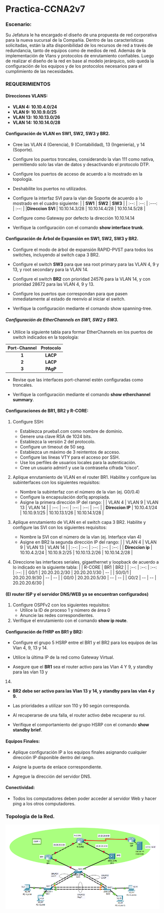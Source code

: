 # Practica-CCNA2v7
### Escenario:
Su Jefatura le ha encargado el diseño de una propuesta de red corporativa para la nueva sucursal
de la Compañía. 
Dentro de las características solicitadas, están la alta disponibilidad de los recursos de red a través 
de redundancia, tanto de equipos como de medios de red. 
Además de la implementación de Vlans y protocolos de enrutamiento confiables.
Luego de realizar el diseño de la red en base al modelo jerárquico, solo queda la configuración de
los equipos y de los protocolos necesarios para el cumplimiento de las necesidades.

### REQUERIMIENTOS
#### Direcciones VLANS:
- **VLAN 4: 10.10.4.0/24**
- **VLAN 9: 10.10.9.0/25**
- **VLAN 13: 10.10.13.0/26**
- **VLAN 14: 10.10.14.0/28**

#### **Configuración de VLAN en SW1, SW2, SW3 y BR2.**
- Cree las VLAN 4 (Gerencia), 9 (Contabilidad), 13 (Ingenieria), y 14 (Soporte).

- Configure los puertos troncales, considerando la vlan 111 como nativa, permitiendo solo
las vlan de datos y desactivando el protocolo DTP.

- Configure los puertos de acceso de acuerdo a lo mostrado en la topología.

- Deshabilite los puertos no utilizados.

- Configure la interfaz SVI para la vlan de Soporte de acuerdo a lo mostrado en el cuadro
siguiente:
| | **SW1** | **SW2** | **SW3** |
| :--: | :--: | :---: |  :--:   |
|**Direccion SVI** | 10.10.14.3/28 | 10.10.14.4/28 | 10.10.14.5/28 |

- Configure como Gateway por defecto la dirección 10.10.14.14

- Verifique la configuración con el comando **show interface trunk**.

#### **Configuración de Árbol de Expansión en SW1, SW2, SW3 y BR2.**
- Configure el modo de árbol de expansión RAPID-PVST para todos los switches, incluyendo
al switch capa 3 BR2.

- Configure el switch **SW3** para que sea root primary para las VLAN 4, 9 y 13,
y root secondary para la VLAN 14.

- Configure el switch **BR2** con prioridad 24576 para la VLAN 14, y con prioridad 28672 para
las VLAN 4, 9 y 13.

- Configure los puertos que correspondan para que pasen inmediatamente al estado de
reenvío al iniciar el switch.

- Verifique la configuración mediante el comando show spanning-tree.

##### **Configuración de EtherChannels en SW1, SW2 y SW3.**
- Utilice la siguiente tabla para formar EtherChannels en los puertos de switch indicados en
la topología:

| Port-Channel | Protocolo |
| :--: | :--: |
| **1** | **LACP** |
| **2**| **LACP** |
| **3** | **PAgP** |

- Revise que las interfaces port-channel estén configuradas como troncales.

- Verifique la configuración mediante el comando **show etherchannel summary**.

#### **Configuraciones de BR1, BR2 y R-CORE:**
1. Configure SSH:
   - Establezca prueba1.com como nombre de dominio.
   - Genere una clave RSA de 1024 bits.
   - Establezca la versión 2 del protocolo.
   - Configure un timeout de 50 seg.
   - Establezca un máximo de 3 reintentos de acceso.
   - Configure las líneas VTY para el acceso por SSH.
   - Use los perfiles de usuarios locales para la autenticación.
   - Cree un usuario admin1 y use la contraseña cifrada “cisco”.

2. Aplique enrutamiento de VLAN en el router BR1. Habilite y configure las subinterfaces con
     los siguientes requisitos:
   - Nombre la subinterfaz con el número de la vlan (ej. G0/0.4)
   - Configure la encapsulación dot1q apropiada.
   - Asigne la primera dirección IP del rango:
     | | VLAN 4 | VLAN 9 | VLAN 13 | VLAN 14 |
     | :--: | :--:   | :--:   | :--:    | :--:    |
     | **Direccion IP** | 10.10.4.1/24 | 10.10.9.1/25 | 10.10.13.1/26 | 10.10.14.1/28 |

3. Aplique enrutamiento de VLAN en el switch capa 3 BR2. Habilite y configure las SVI con
     los siguientes requisitos:
   - Nombre la SVI con el número de la vlan (ej. Interface vlan 4)
   - Asigne en BR2 la segunda dirección IP del rango:
     | | VLAN 4 | VLAN 9 | VLAN 13 | VLAN 14 |
     | :--: | :--:   | :--:   | :--:    | :--:    |
     | **Direccion ip** | 10.10.4.2/24 | 10.10.9.2/25 | 10.10.13.2/26 | 10.10.14.2/28 |

4. Direccione las interfaces seriales, gigaethernet y loopback de acuerdo a lo indicado en la
     siguiente tabla:
     | | R-CORE | BR1 |  BR2 |
     | :--: | :--:   | :--:   | :--:    |
     | G0/1 | 20.20.20.2/30 | 20.20.20.1/30 | -- |
     | S0/0/1 | 20.20.20.9/30 | -- | -- |
     | G0/0 | 20.20.20.5/30 | -- | -- |
     | G0/2 | -- | -- | 20.20.20.6/30 |

#### **(El router ISP y el servidor DNS/WEB ya se encuentran configurados)**
1. Configure OSPFv2 con los siguientes requisitos:
   - Utilice la ID de proceso 1 y número de área 0
   - Anuncie las redes correspondientes.
2. Verifique el enrutamiento con el comando **show ip route**.

#### **Configuración de FHRP en BR1 y BR2:**
- Configure el grupo 5 HSRP entre el BR1 y el BR2 para los equipos de las Vlan 4, 9, 13 y 14.

- Utilice la última IP de la red como Gateway Virtual.

- Asegure que el **BR1** sea el router activo para las Vlan 4 Y 9, y standby para las vlan 13 y
14.

- **BR2 debe ser activo para las Vlan 13 y 14, y standby para las vlan 4 y 9.**

- Las prioridades a utilizar son 110 y 90 según corresponda.

-  Al recuperarse de una falla, el router activo debe recuperar su rol.

- Verifique el comportamiento del grupo HSRP con el comando **show standby brief**.

#### Equipos Finales:
- Aplique configuración IP a los equipos finales asignando cualquier dirección IP disponible
dentro del rango.

- Asigne la puerta de enlace correspondiente.

- Agregue la dirección del servidor DNS.

#### Conectividad:
- Todos los computadores deben poder acceder al servidor Web y hacer ping a los otros
computadores.

### Topologia de la Red.
![alt text](https://github.com/Franklin13620/Practica-CCNA2v7/blob/master/assets/topologia.png)











